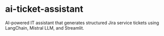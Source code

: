 # ai-ticket-assistant
AI-powered IT assistant that generates structured Jira service tickets using LangChain, Mistral LLM, and Streamlit.
